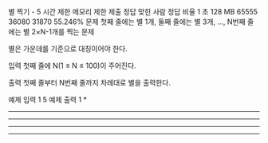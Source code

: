 별 찍기 - 5
시간 제한	메모리 제한	제출	정답	맞힌 사람	정답 비율
1 초	128 MB	65555	36080	31870	55.246%
문제
첫째 줄에는 별 1개, 둘째 줄에는 별 3개, ..., N번째 줄에는 별 2×N-1개를 찍는 문제

별은 가운데를 기준으로 대칭이어야 한다.

입력
첫째 줄에 N(1 ≤ N ≤ 100)이 주어진다.

출력
첫째 줄부터 N번째 줄까지 차례대로 별을 출력한다.

예제 입력 1 
5
예제 출력 1 
    *
   ***
  *****
 *******
*********